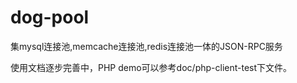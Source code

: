 # dog-pool
集mysql连接池,memcache连接池,redis连接池一体的JSON-RPC服务

使用文档逐步完善中，PHP demo可以参考doc/php-client-test下文件。
